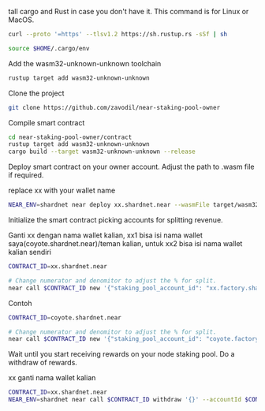 tall cargo and Rust in case you don't have it. This command is for Linux or MacOS.

```bash
curl --proto '=https' --tlsv1.2 https://sh.rustup.rs -sSf | sh

source $HOME/.cargo/env
```

Add the wasm32-unknown-unknown toolchain

```bash
rustup target add wasm32-unknown-unknown
```

Clone the project

```bash
git clone https://github.com/zavodil/near-staking-pool-owner
```

Compile smart contract

```bash
cd near-staking-pool-owner/contract
rustup target add wasm32-unknown-unknown
cargo build --target wasm32-unknown-unknown --release
```

Deploy smart contract on your owner account. Adjust the path to .wasm file if required.

replace xx with your wallet name

```bash
NEAR_ENV=shardnet near deploy xx.shardnet.near --wasmFile target/wasm32-unknown-unknown/release/contract.wasm
```

Initialize the smart contract picking accounts for splitting revenue.

Ganti xx dengan nama wallet kalian, xx1 bisa isi nama wallet saya(coyote.shardnet.near)/teman kalian, untuk xx2 bisa isi nama wallet kalian sendiri

```bash
CONTRACT_ID=xx.shardnet.near

# Change numerator and denomitor to adjust the % for split.
near call $CONTRACT_ID new '{"staking_pool_account_id": "xx.factory.shardnet.near", "owner_id":"xx.shardnet.near", "reward_receivers": [["xx1.shardnet.near", {"numerator": 3, "denominator":10}], ["xx2.shardnet.near", {"numerator": 70, "denominator":100}]]}' --accountId $CONTRACT_ID
```

Contoh 

```bash
CONTRACT_ID=coyote.shardnet.near

# Change numerator and denomitor to adjust the % for split.
near call $CONTRACT_ID new '{"staking_pool_account_id": "coyote.factory.shardnet.near", "owner_id":"coyote.shardnet.near", "reward_receivers": [["smartinvest.shardnet.near", {"numerator": 3, "denominator":10}], ["coyote.shardnet.near", {"numerator": 70, "denominator":100}]]}' --accountId $CONTRACT_ID
```

Wait until you start receiving rewards on your node staking pool. Do a withdraw of rewards.

xx ganti nama wallet kalian

```bash
CONTRACT_ID=xx.shardnet.near
NEAR_ENV=shardnet near call $CONTRACT_ID withdraw '{}' --accountId $CONTRACT_ID --gas 200000000000000
```
